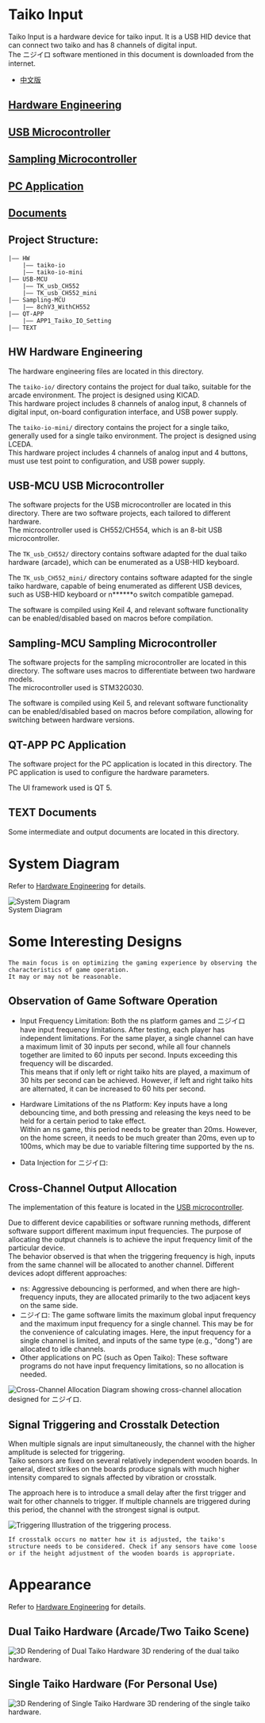 # Taiko Input

Taiko Input is a hardware device for taiko input. It is a USB HID device that can connect two taiko and has 8 channels of digital input.  
The ニジイロ software mentioned in this document is downloaded from the internet.

- [中文版](./README.md)


## [Hardware Engineering](./HW/)
## [USB Microcontroller](./USB-MCU/)
## [Sampling Microcontroller](./Sampling-MCU/)
## [PC Application](./QT-APP/)
## [Documents](./TEXT/)
  


## Project Structure:
```
|—— HW
    |—— taiko-io
    |—— taiko-io-mini
|—— USB-MCU
    |—— TK_usb_CH552
    |—— TK_usb_CH552_mini
|—— Sampling-MCU
    |—— 8chV3_WithCH552
|—— QT-APP
    |—— APP1_Taiko_IO_Setting
|—— TEXT
```


## HW Hardware Engineering

The hardware engineering files are located in this directory.  

The `taiko-io/` directory contains the project for dual taiko, suitable for the arcade environment. The project is designed using KICAD.  
This hardware project includes 8 channels of analog input, 8 channels of digital input, on-board configuration interface, and USB power supply.  

The `taiko-io-mini/` directory contains the project for a single taiko, generally used for a single taiko environment. The project is designed using LCEDA.  
This hardware project includes 4 channels of analog input and 4 buttons, must use test point to configuration, and USB power supply.


## USB-MCU USB Microcontroller

The software projects for the USB microcontroller are located in this directory. There are two software projects, each tailored to different hardware.  
The microcontroller used is CH552/CH554, which is an 8-bit USB microcontroller.  

The `TK_usb_CH552/` directory contains software adapted for the dual taiko hardware (arcade), which can be enumerated as a USB-HID keyboard.  

The `TK_usb_CH552_mini/` directory contains software adapted for the single taiko hardware, capable of being enumerated as different USB devices, such as USB-HID keyboard or n******o switch compatible gamepad.  

The software is compiled using Keil 4, and relevant software functionality can be enabled/disabled based on macros before compilation.  


## Sampling-MCU Sampling Microcontroller

The software projects for the sampling microcontroller are located in this directory. The software uses macros to differentiate between two hardware models.  
The microcontroller used is STM32G030.  

The software is compiled using Keil 5, and relevant software functionality can be enabled/disabled based on macros before compilation, allowing for switching between hardware versions.  


## QT-APP PC Application

The software project for the PC application is located in this directory. The PC application is used to configure the hardware parameters.  

The UI framework used is QT 5.  


## TEXT Documents

Some intermediate and output documents are located in this directory.  


# System Diagram
Refer to [Hardware Engineering](./HW/) for details.  

![System Diagram](./HW/img/hardware_en.png "System Diagram")  
System Diagram  

# Some Interesting Designs

    The main focus is on optimizing the gaming experience by observing the characteristics of game operation. 
    It may or may not be reasonable.

## Observation of Game Software Operation
- Input Frequency Limitation: Both the ns platform games and ニジイロ have input frequency limitations. After testing, each player has independent limitations. For the same player, a single channel can have a maximum limit of 30 inputs per second, while all four channels together are limited to 60 inputs per second. Inputs exceeding this frequency will be discarded.  
This means that if only left or right taiko hits are played, a maximum of 30 hits per second can be achieved. However, if left and right taiko hits are alternated, it can be increased to 60 hits per second.

- Hardware Limitations of the ns Platform: Key inputs have a long debouncing time, and both pressing and releasing the keys need to be held for a certain period to take effect.  
Within an ns game, this period needs to be greater than 20ms. However, on the home screen, it needs to be much greater than 20ms, even up to 100ms, which may be due to variable filtering time supported by the ns.

- Data Injection for ニジイロ:

## Cross-Channel Output Allocation

The implementation of this feature is located in the [USB microcontroller](./USB-MCU/).

Due to different device capabilities or software running methods, different software support different maximum input frequencies. The purpose of allocating the output channels is to achieve the input frequency limit of the particular device.  
The behavior observed is that when the triggering frequency is high, inputs from the same channel will be allocated to another channel. Different devices adopt different approaches:
- ns: Aggressive debouncing is performed, and when there are high-frequency inputs, they are allocated primarily to the two adjacent keys on the same side.
- ニジイロ: The game software limits the maximum global input frequency and the maximum input frequency for a single channel. This may be for the convenience of calculating images. Here, the input frequency for a single channel is limited, and inputs of the same type (e.g., "dong") are allocated to idle channels.
- Other applications on PC (such as Open Taiko): These software programs do not have input frequency limitations, so no allocation is needed.

![Cross-Channel Allocation](./USB-MCU/img/cross.png "Cross-Channel Allocation")
Diagram showing cross-channel allocation designed for ニジイロ.

## Signal Triggering and Crosstalk Detection

When multiple signals are input simultaneously, the channel with the higher amplitude is selected for triggering.  
Taiko sensors are fixed on several relatively independent wooden boards. In general, direct strikes on the boards produce signals with much higher intensity compared to signals affected by vibration or crosstalk.

The approach here is to introduce a small delay after the first trigger and wait for other channels to trigger. If multiple channels are triggered during this period, the channel with the strongest signal is output.

![Triggering](./Sampling-MCU/img/trigger.png "Triggering")
Illustration of the triggering process.

    If crosstalk occurs no matter how it is adjusted, the taiko's structure needs to be considered. Check if any sensors have come loose or if the height adjustment of the wooden boards is appropriate.

# Appearance

Refer to [Hardware Engineering](./HW/) for details.

## Dual Taiko Hardware (Arcade/Two Taiko Scene)

![3D Rendering of Dual Taiko Hardware](./HW/img/new_io_3d.png  "3D Rendering of Dual Taiko Hardware")
3D rendering of the dual taiko hardware.

## Single Taiko Hardware (For Personal Use)

![3D Rendering of Single Taiko Hardware](./HW/img/taiko_input_x4_3d.png  "3D Rendering of Single Taiko Hardware")
3D rendering of the single taiko hardware.
